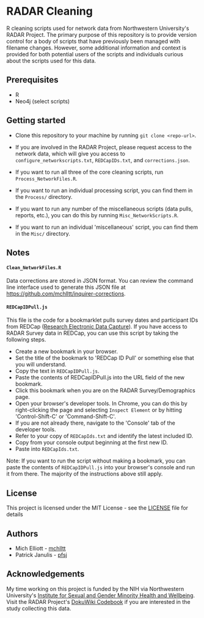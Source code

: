 # RADAR Cleaning
R cleaning scripts used for network data from Northwestern University's RADAR Project. The primary purpose of this repository is to provide version control for a body of scripts that have previously been managed with filename changes. However, some additional information and context is provided for both potential users of the scripts and individuals curious about the scripts used for this data.

## Prerequisites
- R
- Neo4j (select scripts)

## Getting started
- Clone this repository to your machine by running `git clone <repo-url>`.
- If you are involved in the RADAR Project, please request access to the network data, which will give you access to `configure_networkscripts.txt`, `REDCapIDs.txt`, and `corrections.json`.

- If you want to run all three of the core cleaning scripts, run `Process_NetworkFiles.R`.
- If you want to run an individual processing script, you can find them in the `Process/` directory.

- If you want to run any number of the miscellaneous scripts (data pulls, reports, etc.), you can do this by running `Misc_NetworkScripts.R`.
- If you want to run an individual 'miscellaneous' script, you can find them in the `Misc/` directory.

## Notes
#### `Clean_NetworkFiles.R`
Data corrections are stored in JSON format. You can review the command line interface used to generate this JSON file at https://github.com/mchlltt/inquirer-corrections.

#### `REDCapIDPull.js`
This file is the code for a bookmarklet pulls survey dates and participant IDs from REDCap ([Research Electronic Data Capture](https://catalyst.harvard.edu/services/redcap/)). If you have access to RADAR Survey data in REDCap, you can use this script by taking the following steps.
- Create a new bookmark in your browser.
- Set the title of the bookmark to 'REDCap ID Pull' or something else that you will understand.
- Copy the text in `REDCapIDPull.js`.
- Paste the contents of REDCapIDPull.js into the URL field of the new bookmark.
- Click this bookmark when you are on the RADAR Survey/Demographics page.
- Open your browser's developer tools. In Chrome, you can do this by right-clicking the page and selecting `Inspect Element` or by hitting 'Control-Shift-C' or 'Command-Shift-C'.
- If you are not already there, navigate to the 'Console' tab of the developer tools.
- Refer to your copy of `REDCapIds.txt` and identify the latest included ID.
- Copy from your console output beginning at the first new ID.
- Paste into `REDCapIds.txt`.

Note: If you want to run the script without making a bookmark, you can paste the contents of `REDCapIDPull.js` into your browser's console and run it from there. The majority of the instructions above still apply.

## License
This project is licensed under the MIT License - see the [LICENSE](LICENSE) file for details 

## Authors
- Mich Elliott - [mchlltt](http://github.com/mchlltt)
- Patrick Janulis - [pfsj](http://github.com/pfsj)

## Acknowledgements
My time working on this project is funded by the NIH via Northwestern University's [Institute for Sexual and Gender Minority Health and Wellbeing](http://isgmh.northwestern.edu/). Visit the RADAR Project's [DokuWiki Codebook](http://codebook.netcanvas-r.com/doku.php?id=radar:start) if you are interested in the study collecting this data.
